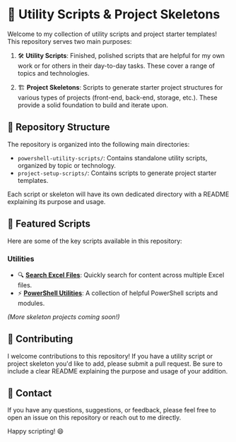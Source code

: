 # 🚀 Utility Scripts & Project Skeletons

Welcome to my collection of utility scripts and project starter templates! This repository serves two main purposes:

1. 🛠️ **Utility Scripts**: Finished, polished scripts that are helpful for my own work or for others in their day-to-day tasks. These cover a range of topics and technologies.

2. 🏗️ **Project Skeletons**: Scripts to generate starter project structures for various types of projects (front-end, back-end, storage, etc.). These provide a solid foundation to build and iterate upon.

## 📂 Repository Structure

The repository is organized into the following main directories:

- `powershell-utility-scripts/`: Contains standalone utility scripts, organized by topic or technology.
- `project-setup-scripts/`: Contains scripts to generate project starter templates.

Each script or skeleton will have its own dedicated directory with a README explaining its purpose and usage.

## 🌟 Featured Scripts

Here are some of the key scripts available in this repository:

### Utilities

- 🔍 **[Search Excel Files](utilities/search-excel-files/)**: Quickly search for content across multiple Excel files.
- ⚡ **[PowerShell Utilities](utilities/powershell-utilities/)**: A collection of helpful PowerShell scripts and modules.

*(More skeleton projects coming soon!)*

## 🤝 Contributing

I welcome contributions to this repository! If you have a utility script or project skeleton you'd like to add, please submit a pull request. Be sure to include a clear README explaining the purpose and usage of your addition.

## 📧 Contact

If you have any questions, suggestions, or feedback, please feel free to open an issue on this repository or reach out to me directly. 

Happy scripting! 😄
